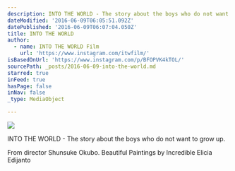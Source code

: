 ```yaml
---
description: INTO THE WORLD - The story about the boys who do not want to grow up.
dateModified: '2016-06-09T06:05:51.092Z'
datePublished: '2016-06-09T06:07:04.050Z'
title: INTO THE WORLD
author:
  - name: INTO THE WORLD Film
    url: 'https://www.instagram.com/itwfilm/'
isBasedOnUrl: 'https://www.instagram.com/p/BFOPVK4kTOL/'
sourcePath: _posts/2016-06-09-into-the-world.md
starred: true
inFeed: true
hasPage: false
inNav: false
_type: MediaObject

---
```

![](https://the-grid-user-content.s3-us-west-2.amazonaws.com/0389a602-355a-495e-a3cd-89eaab93b55a.jpg)

INTO THE WORLD - The story about the boys who do not want to grow up.

From director Shunsuke Okubo. Beautiful Paintings by Incredible Elicia Edijanto